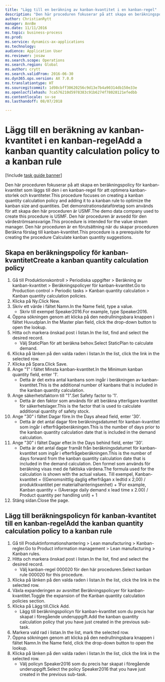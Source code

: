 ```yaml
--- 
title: "Lägg till en beräkning av kanban-kvantitet i en kanban-regel"
description: "Den här proceduren fokuserar på att skapa en beräkningspolicy för kanban-kvantitet som läggs till den i en kanban-regel för att optimera kanban-storlek och kvantiteter."
author: ChristianRytt
manager: AnnBe
ms.date: 11/11/2016
ms.topic: business-process
ms.prod: 
ms.service: dynamics-ax-applications
ms.technology: 
audience: Application User
ms.reviewer: josaw
ms.search.scope: Operations
ms.search.region: Global
ms.author: crytt
ms.search.validFrom: 2016-06-30
ms.dyn365.ops.version: AX 7.0.0
ms.translationtype: HT
ms.sourcegitcommit: 1d98cbff30620256c9d13e7b4a90314db150e33e
ms.openlocfilehash: 7ca576210d5978383c91b6274f78028121efedbb
ms.contentlocale: sv-se
ms.lasthandoff: 08/07/2018

---
```

# <a name="add-a-kanban-quantity-calculation-policy-to-a-kanban-rule"></a><span data-ttu-id="4b456-103">Lägg till en beräkning av kanban-kvantitet i en kanban-regel</span><span class="sxs-lookup"><span data-stu-id="4b456-103">Add a kanban quantity calculation policy to a kanban rule</span></span>

[!include [task guide banner](../../includes/task-guide-banner.md)]

<span data-ttu-id="4b456-104">Den här proceduren fokuserar på att skapa en beräkningspolicy för kanban-kvantitet som läggs till den i en kanban-regel för att optimera kanban-storlek och kvantiteter.</span><span class="sxs-lookup"><span data-stu-id="4b456-104">This procedure focuses on creating a kanban quantity calculation policy and adding it to a kanban rule to optimize the kanban size and quantities.</span></span> <span data-ttu-id="4b456-105">Det demonstrationsdataföretag som används för att skapa den här proceduren är USMF.</span><span class="sxs-lookup"><span data-stu-id="4b456-105">The demo data company used to create this procedure is USMF.</span></span> <span data-ttu-id="4b456-106">Den här proceduren är avsedd för den värdeströmsansvarige.</span><span class="sxs-lookup"><span data-stu-id="4b456-106">This procedure is intended for the value stream manager.</span></span> <span data-ttu-id="4b456-107">Den här proceduren är en förutsättning när du skapar proceduren Beräkna förslag till kanban-kvantitet.</span><span class="sxs-lookup"><span data-stu-id="4b456-107">This procedure is a prerequisite for creating the procedure Calculate kanban quantity suggestions.</span></span> 


## <a name="create-a-kanban-quantity-calculation-policy"></a><span data-ttu-id="4b456-108">Skapa en beräkningspolicy för kanban-kvantitet</span><span class="sxs-lookup"><span data-stu-id="4b456-108">Create a kanban quantity calculation policy</span></span>
1. <span data-ttu-id="4b456-109">Gå till Produktionskontroll > Periodiska uppgifter > Beräkning av kanban-kvantitet > Beräkningspolicyer för kanban-kvantitet.</span><span class="sxs-lookup"><span data-stu-id="4b456-109">Go to Production control > Periodic tasks > Kanban quantity calculation > Kanban quantity calculation policies.</span></span>
2. <span data-ttu-id="4b456-110">Klicka på Ny.</span><span class="sxs-lookup"><span data-stu-id="4b456-110">Click New.</span></span>
3. <span data-ttu-id="4b456-111">Skriv ett värde i fältet Namn.</span><span class="sxs-lookup"><span data-stu-id="4b456-111">In the Name field, type a value.</span></span>
    * <span data-ttu-id="4b456-112">Skriv till exempel Speaker2016.</span><span class="sxs-lookup"><span data-stu-id="4b456-112">For example, type Speaker2016.</span></span>  
4. <span data-ttu-id="4b456-113">Öppna sökningen genom att klicka på den nedrullningsbara knappen i fältet Huvudplan.</span><span class="sxs-lookup"><span data-stu-id="4b456-113">In the Master plan field, click the drop-down button to open the lookup.</span></span>
5. <span data-ttu-id="4b456-114">Hitta och markera önskad post i listan.</span><span class="sxs-lookup"><span data-stu-id="4b456-114">In the list, find and select the desired record.</span></span>
    * <span data-ttu-id="4b456-115">Välj StaticPlan för att beräkna behov.</span><span class="sxs-lookup"><span data-stu-id="4b456-115">Select StaticPlan to calculate demand.</span></span>  
6. <span data-ttu-id="4b456-116">Klicka på länken på den valda raden i listan.</span><span class="sxs-lookup"><span data-stu-id="4b456-116">In the list, click the link in the selected row.</span></span>
7. <span data-ttu-id="4b456-117">Klicka på Spara.</span><span class="sxs-lookup"><span data-stu-id="4b456-117">Click Save.</span></span>
8. <span data-ttu-id="4b456-118">Ange "1" i fältet Minsta kanban-kvantitet.</span><span class="sxs-lookup"><span data-stu-id="4b456-118">In the Minimum kanban quantity field, enter '1'.</span></span>
    * <span data-ttu-id="4b456-119">Detta är det extra antal kanbans som ingår i beräkningen av kanban-kvantitet.</span><span class="sxs-lookup"><span data-stu-id="4b456-119">This is the additional number of kanbans that is included in the kanban quantity calculation.</span></span>  
9. <span data-ttu-id="4b456-120">Ange säkerhetsfaktorn till "1".</span><span class="sxs-lookup"><span data-stu-id="4b456-120">Set Safety factor to '1'.</span></span>
    * <span data-ttu-id="4b456-121">Detta är den faktor som används för att beräkna ytterligare kvantitet för säkerhetslager.</span><span class="sxs-lookup"><span data-stu-id="4b456-121">This is the factor that is used to calculate additional quantity of safety stock.</span></span>  
10. <span data-ttu-id="4b456-122">Ange "30" i fältet Dagar före.</span><span class="sxs-lookup"><span data-stu-id="4b456-122">In the Days ahead field, enter '30'.</span></span>
    * <span data-ttu-id="4b456-123">Detta är det antal dagar före beräkningsdatumet för kanban-kvantitet som ingår i efterfrågeberäkningen.</span><span class="sxs-lookup"><span data-stu-id="4b456-123">This is the number of days prior to the kanban quantity calculation date that is included in the demand calculation.</span></span>  
11. <span data-ttu-id="4b456-124">Ange "30" i fältet Dagar efter.</span><span class="sxs-lookup"><span data-stu-id="4b456-124">In the Days behind field, enter '30'.</span></span>
    * <span data-ttu-id="4b456-125">Detta är det antal dagar framåt från beräkningsdatumet för kanban-kvantitet som ingår i efterfrågeberäkningen.</span><span class="sxs-lookup"><span data-stu-id="4b456-125">This is the number of days forward from the kanban quantity calculation date that is included in the demand calculation.</span></span>  <span data-ttu-id="4b456-126">Den formel som används för beräkning visas med de faktiska värdena.</span><span class="sxs-lookup"><span data-stu-id="4b456-126">The formula used for the calculation is shown with the actual values.</span></span> <span data-ttu-id="4b456-127">Till exempel, Kanban-kvantitet = ((Genomsnittlig daglig efterfrågan x ledtid x 2,00) / produktkvantitet per materialhanteringsenhet) + 1</span><span class="sxs-lookup"><span data-stu-id="4b456-127">For example,  Kanban quantity = ((Average daily demand x lead time x 2.00) / Product quantity per handling unit) + 1</span></span>  
12. <span data-ttu-id="4b456-128">Stäng sidan.</span><span class="sxs-lookup"><span data-stu-id="4b456-128">Close the page.</span></span>

## <a name="add-the-kanban-quantity-calculation-policy-to-a-kanban-rule"></a><span data-ttu-id="4b456-129">Lägg till beräkningspolicyn för kanban-kvantitet till en kanban-regel</span><span class="sxs-lookup"><span data-stu-id="4b456-129">Add the kanban quantity calculation policy to a kanban rule</span></span>
1. <span data-ttu-id="4b456-130">Gå till Produktinformationshantering > Lean manufacturing > Kanban-regler.</span><span class="sxs-lookup"><span data-stu-id="4b456-130">Go to Product information management > Lean manufacturing > Kanban rules.</span></span>
2. <span data-ttu-id="4b456-131">Hitta och markera önskad post i listan.</span><span class="sxs-lookup"><span data-stu-id="4b456-131">In the list, find and select the desired record.</span></span>
    * <span data-ttu-id="4b456-132">Välj kanban-regel 000020 för den här proceduren.</span><span class="sxs-lookup"><span data-stu-id="4b456-132">Select kanban rule 000020 for this procedure.</span></span>  
3. <span data-ttu-id="4b456-133">Klicka på länken på den valda raden i listan.</span><span class="sxs-lookup"><span data-stu-id="4b456-133">In the list, click the link in the selected row.</span></span>
4. <span data-ttu-id="4b456-134">Växla expanderingen av avsnittet Beräkningspolicyer för kanban-kvantitet.</span><span class="sxs-lookup"><span data-stu-id="4b456-134">Toggle the expansion of the Kanban quantity calculation policies section.</span></span>
5. <span data-ttu-id="4b456-135">Klicka på Lägg till.</span><span class="sxs-lookup"><span data-stu-id="4b456-135">Click Add.</span></span>
    * <span data-ttu-id="4b456-136">Lägg till beräkningspolicyn för kanban-kvantitet som du precis har skapat i föregående underuppgift.</span><span class="sxs-lookup"><span data-stu-id="4b456-136">Add the kanban quantity calculation policy that you have just created in the previous sub-task.</span></span>  
6. <span data-ttu-id="4b456-137">Markera vald rad i listan.</span><span class="sxs-lookup"><span data-stu-id="4b456-137">In the list, mark the selected row.</span></span>
7. <span data-ttu-id="4b456-138">Öppna sökningen genom att klicka på den nedrullningsbara knappen i fältet Namn.</span><span class="sxs-lookup"><span data-stu-id="4b456-138">In the Name field, click the drop-down button to open the lookup.</span></span>
8. <span data-ttu-id="4b456-139">Klicka på länken på den valda raden i listan.</span><span class="sxs-lookup"><span data-stu-id="4b456-139">In the list, click the link in the selected row.</span></span>
    * <span data-ttu-id="4b456-140">Välj policyn Speaker2016 som du precis har skapat i föregående underuppgift.</span><span class="sxs-lookup"><span data-stu-id="4b456-140">Select the policy Speaker2016 that you have just created in the previous sub-task.</span></span>  


